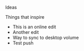Ideas

Things that inspire
* This is an online edit
* Another edit
* Way to sync to desktop volume
* Test push
